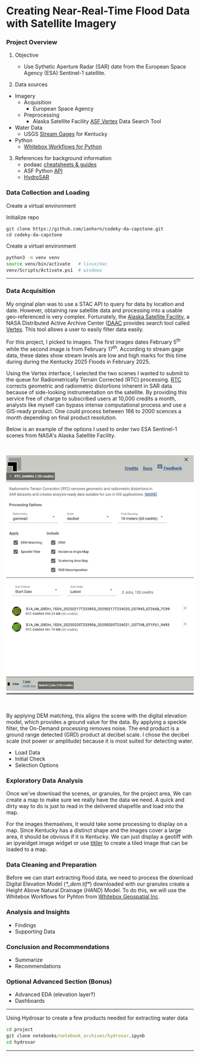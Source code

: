 # Creating Near-Real-Time Flood Data with Satellite Imagery

### Project Overview

1. Objective
    - Use Sythetic Aperture Radar (SAR) date from the European Space Agency (ESA) Sentinel-1 satellite.

2. Data sources
 - Imagery
    - Acquisition
        - European Space Agency
    - Preprocessing
        - Alaska Satellite Facility [ASF Vertex](https://search.asf.alaska.edu/#/?maxResults=250) Data Search Tool
 - Water Data
    - USGS [Stream Gages](https://opengisdata.ky.gov/maps/44a956e2d58a48cfb2e01b0c127acdec/explore?location=37.827060%2C-85.702407%2C7.15) for Kentucky
 - Python
    - [Whitebox Workflows for Python](https://www.whiteboxgeo.com/manual/wbw-user-manual/book/introduction.html)

     

3. References for background information
    - podaac [cheatsheets & guides](https://podaac.github.io/tutorials/quarto_text/cheatsheet.html#workflow-cheatsheet-terminology)
    - ASF Python [API](https://hyp3-docs.asf.alaska.edu/tools/asf_tools_api/)
    - [HydroSAR](https://github.com/HydroSAR/HydroSAR/tree/develop)


### Data Collection and Loading

Create a virtual environment

Initialize repo
```git
git clone https://github.com/ianhorn/codeky-da-capstone.git 
cd codeky-da-capstone
```

Create a virtuel environment
```bash
python3 -m venv venv
source venv/bin/activate   # linux/mac
venv/Scripts/Activate.ps1  # windows
```
---
### Data Acquisition

My original plan was to use a STAC API to query for data by location and date.  However, obtaining raw satellite data and processing into a usable geo-referenced is very complex.  Fortunately, the [Alaska Satellite Facility](https://asf.alaska.edu/), a NASA Distributed Active Archive Center ([DAAC](https://asf.alaska.edu/asfsardaac/) provides search tool called [Vertex](https://search.asf.alaska.edu/#/?maxResults=250).  This tool allows a user to easily filter data easily.

For this project, I picked to images.  The first images dates February 5<sup>th</sup> while the second image is from February 17<sup>th</sup>.  According to stream gage data, these dates show stream levels are low and high marks for this time during during the Kentucky 2025 Floods in February 2025.

Using the Vertex interface, I selected the two scenes I wanted to submit to the queue for Radiometrically Terrain Corrected (RTC) processing.  [RTC](https://hyp3-docs.asf.alaska.edu/guides/rtc_product_guide/) corrects geometric and radiometric distortions inherent in SAR data because of side-looking instrumentation on the satellite.  By providing this service free of charge to subscribed users at 10,000 credits a month, analysts like myself can bypass intense computational process and use a GIS-ready product.  One could process between 166 to 2000 scences a month depending on final product resolution.

Below is an example of the options I used to order two ESA Sentinel-1 scenes from NASA's Alaska Satellite Facility.

<br>
<p align="center">
  <img src="media/vertex_queue.jpg" alt="Vertex On Demand" width="550"/>
</p><br>

By applying DEM matching, this aligns the scene with the digital elevation model, which provides a ground value for the data.  By applying a speckle filter, the On-Demand processing removes noise.  The end product is a ground range detected (GRD) product at decibel scale.  I chose the decibel scale (not power or amplitude) because it is most suited for detecting water.  

 - Load Data
 - Initial Check
 - Selection Options

### Exploratory Data Analysis

Once we've download the scenes, or granules, for the project area,  We can create a map to make sure we really have the data we need.  A quick and dirty way to do is just to read in the delivered shapefile and load into the map.

For the images themselves, it would take some processing to display on a map.  Since Kentucky has a distinct shape and the images cover a large area, it should be obvious if it is Kentucky.  We can just display a geotiff with an ipywidget image widget or use [titiler](https://developmentseed.org/titiler) to create a tiled image that can be loaded to a map.  

### Data Cleaning and Preparation

Before we can start extracting flood data, we need to process the download Digital Elevation Model (*\*_dem.tif\**) downloaded with our granules create a Height Above Natural Drainage (*HAND*) Model.  To do this, we will use the Whitebox Workflows for Pyhton from [Whitebox Geospatial Inc](https://www.whiteboxgeo.com/).








### Analysis and Insights

 - Findings
 - Supporting Data

### Conclusion and Recommendations

 - Summarize
 - Recommendations

### Optional Advanced Section (Bonus)

 - Advanced EDA (elevation layer?)
 - Dashboards



---
Using Hydrosar to create a few products needed for extracting water data

```cmd
cd project
git clone notebooks/notebook_archives/hydrosar.ipynb
cd hydrosar
```
---